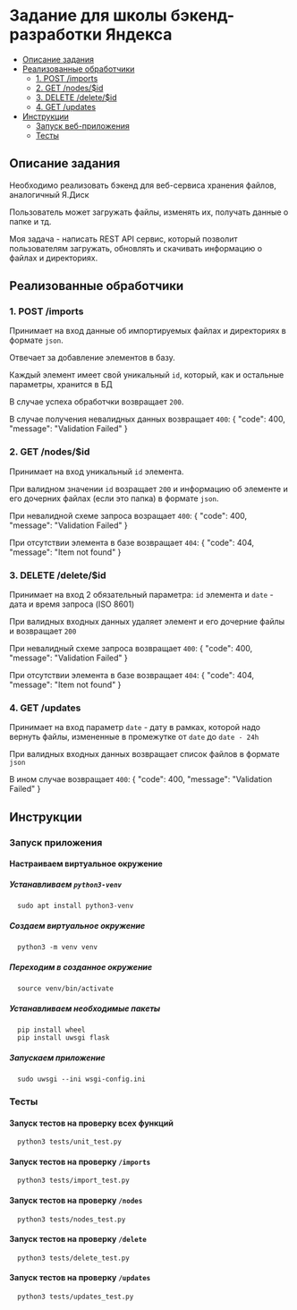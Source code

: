 # Задание для школы бэкенд-разработки Яндекса

* [Описание задания](#task)
* [Реализованные обработчики](#hands)
  * [1. POST /imports](#imports)
  * [2. GET /nodes/$id](#nodes)
  * [3. DELETE /delete/$id](#delete)
  * [4. GET /updates](#updates)
* [Инструкции](#instruction)
  * [Запуск веб-приложения](#start_app)
  * [Тесты](#tests)

## <a name="task"></a> Описание задания
Необходимо реализовать бэкенд для веб-сервиса хранения файлов, аналогичный Я.Диск

Пользователь может загружать файлы, изменять их, получать данные о папке и тд.
 
Моя задача - написать REST API сервис, который позволит пользователям загружать, обновлять и скачивать информацию о файлах и директориях.
## <a name="hands"></a> Реализованные обработчики
### <a name="imports"></a> 1. POST /imports
Принимает на вход данные об импортируемых файлах и директориях в формате `json`.

Отвечает за добавление элементов в базу.

Каждый элемент имеет свой уникальный `id`, который, как и остальные параметры, хранится в БД

В случае успеха обработчки возвращает `200`.

В случае получения невалидных данных возвращает `400`:
  {
    "code": 400,
    "message": "Validation Failed"
  }

### <a name="nodes"></a> 2. GET /nodes/$id
Принимает на вход уникальный `id` элемента.

При валидном значении `id` возращает `200` и информацию об элементе и его дочерних файлах (если это папка) в формате `json`.
  
При невалидной схеме запроса возращает `400`: 
  {
    "code": 400,
    "message": "Validation Failed"
  }

При отсутствии элемента в базе возвращает `404`: 
  {
    "code": 404,
    "message": "Item not found"
  }
### <a name="delete"></a> 3. DELETE /delete/$id
Принимает на вход 2 обязательный параметра: `id` элемента и `date` - дата и время запроса (ISO 8601)

При валидных входных данных удаляет элемент и его дочерние файлы и возвращает `200`

При невалидный схеме запроса возвращает `400`: 
{
    "code": 400,
    "message": "Validation Failed"
}

При отсутствии элемента в базе возвращает `404`: 
{
    "code": 404,
    "message": "Item not found"
}
### <a name="updates"></a> 4. GET /updates
Принимает на вход параметр `date` - дату в рамках, которой надо вернуть файлы, измененные в промежутке от `date` до `date - 24h`

При валидных входных данных возвращает список файлов в формате `json`

В ином случае возвращает `400`: 
{
    "code": 400,
    "message": "Validation Failed"
}

## <a name="instruction"></a> Инструкции
### <a name="start_app"></a> Запуск приложения
#### Настраиваем виртуальное окружение
##### Устанавливаем `python3-venv`
      sudo apt install python3-venv
##### Создаем виртуальное окружение
      python3 -m venv venv
##### Переходим в созданное окружение
      source venv/bin/activate
##### Устанавливаем необходимые пакеты
      pip install wheel
      pip install uwsgi flask
##### Запускаем приложение
      sudo uwsgi --ini wsgi-config.ini
### <a name="tests"></a> Тесты
#### Запуск тестов на проверку всех функций
      python3 tests/unit_test.py
#### Запуск тестов на проверку `/imports`
      python3 tests/import_test.py
#### Запуск тестов на проверку `/nodes`
      python3 tests/nodes_test.py
#### Запуск тестов на проверку `/delete`
      python3 tests/delete_test.py
#### Запуск тестов на проверку `/updates`
      python3 tests/updates_test.py
